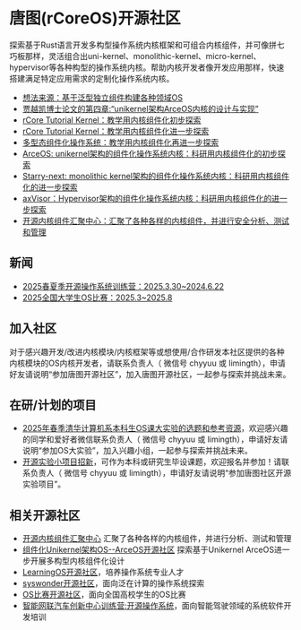 <!--

**Here are some ideas to get you started:**

🙋‍♀️ A short introduction - what is your organization all about?
🌈 Contribution guidelines - how can the community get involved?
👩‍💻 Useful resources - where can the community find your docs? Is there anything else the community should know?
🍿 Fun facts - what does your team eat for breakfast?
🧙 Remember, you can do mighty things with the power of [Markdown](https://docs.github.com/github/writing-on-github/getting-started-with-writing-and-formatting-on-github/basic-writing-and-formatting-syntax)
-->
# 唐图(rCoreOS)开源社区
探索基于Rust语言开发多构型操作系统内核框架和可组合内核组件，并可像拼七巧板那样，灵活组合出uni-kernel、monolithic-kernel、micro-kernel、hypervisor等各种构型的操作系统内核。帮助内核开发者像开发应用那样，快速搭建满足特定应用需求的定制化操作系统内核。

- [想法来源：基于泛型独立组件构建各种领域OS](https://github.com/chyyuu/thoughts/blob/main/tangram-oskits.md)
- [贾越凯博士论文的第四章:“unikernel架构ArceOS内核的设计与实现”](https://github.com/rcore-os/arceos/wiki/docs/main-20240524-62-91.pdf)
- [rCore Tutorial Kernel：教学用内核组件化初步探索](https://github.com/rcore-os/rCore-Tutorial-in-single-workspace)
- [rCore Tutorial Kernel：教学用内核组件化进一步探索](https://github.com/crates-rcore-in-single-workspace)
- [多型态组件化操作系统：教学用内核组件化再进一步探索](https://opencamp.cn/os2edu/camp/2024fall/stage/3)
- [ArceOS: unikernel架构的组件化操作系统内核：科研用内核组件化的初步探索](https://github.com/arceos-org/arceos)
- [Starry-next: monolithic kernel架构的组件化操作系统内核：科研用内核组件化的进一步探索](https://github.com/oscomp/starry-next)
- [axVisor：Hypervisor架构的组件化操作系统内核：科研用内核组件化的进一步探索](https://github.com/arceos-hypervisor/axvisor)
- [开源内核组件汇聚中心：汇聚了各种各样的内核组件，并进行安全分析、测试和管理](https://github.com/kern-crates)
  
## 新闻
- [2025春夏季开源操作系统训练营：2025.3.30~2024.6.22](https://github.com/LearningOS/)
- [2025全国大学生OS比赛：2025.3~2025.8](https://github.com/oscomp/)

## 加入社区
对于感兴趣开发/改进内核模块/内核框架等或想使用/合作研发本社区提供的各种内核模块的OS内核开发者，请联系负责人（ 微信号 chyyuu 或 limingth），申请好友请说明“参加唐图开源社区”，加入唐图开源社区，一起参与探索并挑战未来。

## 在研/计划的项目
- [2025年春季清华计算机系本科生OS课大实验的选题和参考资源](https://github.com/LearningOS/os-lectures/blob/master/oslabs/biglab-relatedinfo-2025s.md)，欢迎感兴趣的同学和爱好者微信联系负责人（ 微信号 chyyuu 或 limingth），申请好友请说明“参加OS大实验”，加入兴趣小组，一起参与探索并挑战未来。
- [开源实验小项目招新](https://github.com/orgs/rcore-os/discussions/categories/ideas)，可作为本科或研究生毕设课题，欢迎报名并参加！请联系负责人（ 微信号 chyyuu 或 limingth），申请好友请说明“参加唐图社区开源实验项目”。

## 相关开源社区
- [开源内核组件汇聚中心](https://github.com/kern-crates) 汇聚了各种各样的内核组件，并进行分析、测试和管理
- [组件化Unikernel架构OS--ArceOS开源社区](https://github.com/arceos-org/arceos) 探索基于Unikernel ArceOS进一步开展多构型内核组件化设计
- [LearningOS开源社区](https://github.com/learningos)，培养操作系统专业人才
- [syswonder开源社区](https://syswonder.org/)，面向泛在计算的操作系统探索
- [OS比赛开源社区](https://github.com/oscomp)，面向全国高校学生的OS比赛
- [智能网联汽车创新中心训练营:开源操作系统](https://github.com/cicvedu)，面向智能驾驶领域的系统软件开发培训
